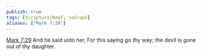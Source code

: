 ```yaml
---
publish: true
tags: [Scripture/NewT, noGraph]
aliases: ["Mark 7:29"]
---
```

[Mark 7:29](https://churchofjesuschrist.org/study/scriptures/nt/mark/7?lang=eng&id=p29#p29) And he said unto her, For this saying go thy way; the devil is gone out of thy daughter.
